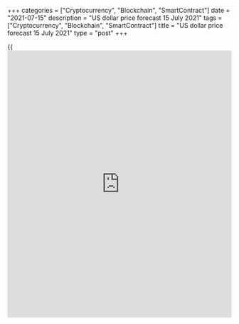 +++
categories = ["Cryptocurrency", "Blockchain", "SmartContract"]
date = "2021-07-15"
description = "US dollar price forecast 15 July 2021"
tags = ["Cryptocurrency", "Blockchain", "SmartContract"]
title = "US dollar price forecast 15 July 2021"
type = "post"
+++

{{<iframe id="large-banner" src="https://www.bounty.group/#slide=2.0" width="100%" height="600" scrolling="no" style="border: 0px solid rgb(216, 221, 230); border-radius: 3px;">}}

2021-07-15

2021-07-15

Dollar is a liar. Forecast as of 15.07.2021Dmitri Demidenko

Traders know that holding on to old ideas is like wearing the same
clothes all the time, both in winter and summer. Someday you will have
to change your look. When will the Fed understand this fact? How will it
affect the dollar? Let us discuss the Forex outlook and make up a
[EURUSD][1] trading plan.

## Weekly US dollar fundamental forecast

Investors will be worried until the US inflation starts declining. If it
remains high, the Fed will have to take the necessary steps. Senators
attacked the Fed Chair, and he did not manage to calm them down with the
help of the mantra about the temporary nature of high inflation and the
statement that QE would last for a very long time. However, Powell
managed to reassure the financial markets. Stock indexes rose, Treasury
yields fell, and [EURUSD][2] bulls won back some of their earlier
losses.

In fact, there were many contradictions in Powell’s speech before the
Senate Banking Committee. He urged Americans to trust the central bank
so that the fears of high inflation would not become a self-fulfilling
forecast but admitted that the Fed was wrong. Inflation turned out to be
higher than expected and slightly more resilient. Consumer prices in
June increased by 5.4%, producer prices - by 7.3%. In the latter case,
we are talking about a record value since the records started in 2010.

### Dynamics of US producer prices



 _Source_ _: Bloomberg_

Jerome Powell said that there is still a long way to go before tapering
QE but noted that the central bankers have one more meeting to discuss
this topic. In two weeks. Is it a hint that the announcement of the
monetary stimulus cut will be made in Jackson Hole in August? Or will
they announce monetary tightening in September at the next FOMC meeting?

The Fed President claims that the high inflation resulted from supply
problems that have led to a shortage of goods amid the increasing
demand. When the supply problems are solved, prices should stabilize.
However, he could not explain how bond purchases under the QE will solve
the supply shortage problem.

All this, in my opinion, means uncertainty. FOMC doves, including Jerome
Powell, are beginning to doubt the temporary nature of inflation
acceleration. How long will it take for them to start worrying about the
period of long-lasting high prices? A month or two? In autumn,
employment will grow much faster than now, and inflation due to higher
rents will not slow down. If so, the greenback will again become the
king of Forex. At present, however, the euro has a chance to resist.

Joe Biden continues to promote the new fiscal stimulus plan for $ 3.5
trillion, which supports the US stock indexes and global risk appetite.
Furthermore, China's GDP report is positive. Yes, in the second quarter,
the Chinese economy slowed down from 18.3% to 7.9%, but in the first
half of the year, it grew by 12.7%. China clearly does not require
additional stimulus to meet its annual GDP target of 6%.

### Dynamics of China’s GDP



 _Source_ _: Bloomberg_

### Weekly [EURUSD][2] trading plan

Therefore, the [EURUSD][2] bulls could go ahead in the short term. The
upward correction could start if the euro breaks out the resistance at
$1.188. In the medium- and long-term outlook, the trend is bearish, so
it is relevant to sell on the rise.



## Price chart of EURUSD in real time mode

The content of this article reflects the author’s opinion and does not
necessarily reflect the official position of LiteForex. The material
published on this page is provided for informational purposes only and
should not be considered as the provision of investment advice for the
purposes of Directive 2004/39/EC.

Rate this article:

{{value}}

( {{count}} {{title}} )

   1. my.liteforex.com/trading/chart?symbol=EURUSD&returnUrl=true
   2. my.liteforex.com/trading/chart?symbol=EURUSD&returnUrl=true